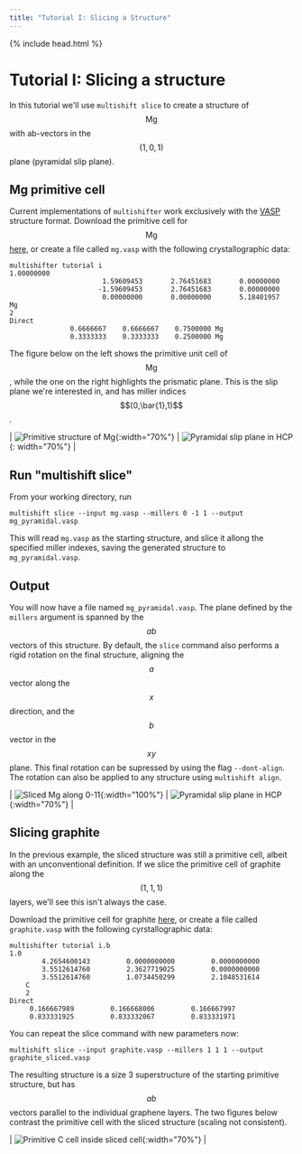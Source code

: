 ```yaml
---
title: "Tutorial I: Slicing a Structure"
---
```

{% include head.html %}

# Tutorial I: Slicing a structure
In this tutorial we'll use `multishift slice` to create a structure of $$\mathrm{Mg}$$ with ab-vectors in the $$(1,0,1)$$ plane (pyramidal slip plane).

## Mg primitive cell
Current implementations of `multishifter` work exclusively with the [VASP](https://cms.mpi.univie.ac.at/vasp/guide/node59.html) structure format.
Download the primitive cell for $$\mathrm{Mg}$$ [here](./mg.vasp), or create a file called `mg.vasp` with the following crystallographic data:

    multishifter tutorial i
    1.00000000
                           1.59609453       2.76451683       0.00000000
                          -1.59609453       2.76451683       0.00000000
                           0.00000000       0.00000000       5.18401957
    Mg
    2
    Direct
                   0.6666667    0.6666667    0.7500000 Mg
                   0.3333333    0.3333333    0.2500000 Mg

The figure below on the left shows the primitive unit cell of $$\mathrm{Mg}$$, while the one on the right highlights the prismatic plane.
This is the slip plane we're interested in, and has miller indices $$(0,\bar{1},1)$$.

| ![Primitive structure of Mg](./mg.png){:width="70%"} | ![Pyramidal slip plane in HCP](./pyraslip.svg){: width="70%"} |

## Run "multishift slice"
From your working directory, run

```
multishift slice --input mg.vasp --millers 0 -1 1 --output mg_pyramidal.vasp
```

This will read `mg.vasp` as the starting structure, and slice it allong the specified miller indexes, saving the generated structure to `mg_pyramidal.vasp`.

## Output
You will now have a file named `mg_pyramidal.vasp`.
The plane defined by the `millers` argument is spanned by the $$ab$$ vectors of this structure.
By default, the `slice` command also performs a rigid rotation on the final structure, aligning the $$a$$ vector along the $$x$$ direction, and the $$b$$ vector in the $$xy$$ plane.
This final rotation can be supressed by using the flag `--dont-align`.
The rotation can also be applied to any structure using `multishift align`.

| ![Sliced Mg along 0-11](./mg_pyramidal.png){:width="100%"} | ![Pyramidal slip plane in HCP](./pyraslip_unit.svg){:width="70%"} |

## Slicing graphite
In the previous example, the sliced structure was still a primitive cell, albeit with an unconventional definition.
If we slice the primitive cell of graphite along the $$(1,1,1)$$ layers, we'll see this isn't always the case.

Download the primitive cell for graphite [here]("./graphite.vasp"), or create a file called `graphite.vasp` with the following cyrstallographic data:

    multishifter tutorial i.b
    1.0
            4.2654600143         0.0000000000         0.0000000000
            3.5512614760         2.3627719025         0.0000000000
            3.5512614760         1.0734450299         2.1048531614
        C
        2
    Direct
         0.166667989         0.166668006         0.166667997
         0.833331925         0.833332067         0.833331971

You can repeat the slice command with new parameters now:

```
multishift slice --input graphite.vasp --millers 1 1 1 --output graphite_sliced.vasp
```

The resulting structure is a size 3 superstructure of the starting primitive structure, but has $$ab$$ vectors parallel to the individual graphene layers.
The two figures below contrast the primitive cell with the sliced structure (scaling not consistent).

| ![Primitive C cell inside sliced cell](./graphite_intersection.png){:width="70%"} |
